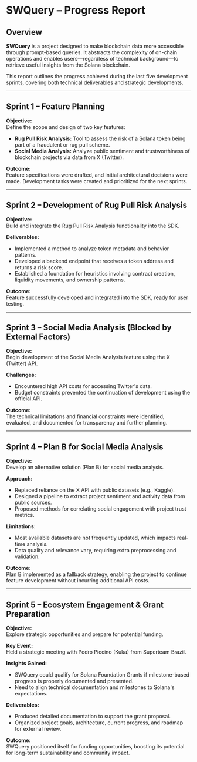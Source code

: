 # SWQuery – Progress Report

## Overview

**SWQuery** is a project designed to make blockchain data more accessible through prompt-based queries. It abstracts the complexity of on-chain operations and enables users—regardless of technical background—to retrieve useful insights from the Solana blockchain.

This report outlines the progress achieved during the last five development sprints, covering both technical deliverables and strategic developments.

---

## Sprint 1 – Feature Planning

**Objective:**  
Define the scope and design of two key features:
- **Rug Pull Risk Analysis:** Tool to assess the risk of a Solana token being part of a fraudulent or rug pull scheme.
- **Social Media Analysis:** Analyze public sentiment and trustworthiness of blockchain projects via data from X (Twitter).

**Outcome:**  
Feature specifications were drafted, and initial architectural decisions were made. Development tasks were created and prioritized for the next sprints.

---

## Sprint 2 – Development of Rug Pull Risk Analysis

**Objective:**  
Build and integrate the Rug Pull Risk Analysis functionality into the SDK.

**Deliverables:**
- Implemented a method to analyze token metadata and behavior patterns.
- Developed a backend endpoint that receives a token address and returns a risk score.
- Established a foundation for heuristics involving contract creation, liquidity movements, and ownership patterns.

**Outcome:**  
Feature successfully developed and integrated into the SDK, ready for user testing.

---

## Sprint 3 – Social Media Analysis (Blocked by External Factors)

**Objective:**  
Begin development of the Social Media Analysis feature using the X (Twitter) API.

**Challenges:**
- Encountered high API costs for accessing Twitter's data.
- Budget constraints prevented the continuation of development using the official API.

**Outcome:**  
The technical limitations and financial constraints were identified, evaluated, and documented for transparency and further planning.

---

## Sprint 4 – Plan B for Social Media Analysis

**Objective:**  
Develop an alternative solution (Plan B) for social media analysis.

**Approach:**
- Replaced reliance on the X API with public datasets (e.g., Kaggle).
- Designed a pipeline to extract project sentiment and activity data from public sources.
- Proposed methods for correlating social engagement with project trust metrics.

**Limitations:**
- Most available datasets are not frequently updated, which impacts real-time analysis.
- Data quality and relevance vary, requiring extra preprocessing and validation.

**Outcome:**  
Plan B implemented as a fallback strategy, enabling the project to continue feature development without incurring additional API costs.

---

## Sprint 5 – Ecosystem Engagement & Grant Preparation

**Objective:**  
Explore strategic opportunities and prepare for potential funding.

**Key Event:**  
Held a strategic meeting with Pedro Piccino (Kuka) from Superteam Brazil.

**Insights Gained:**
- SWQuery could qualify for Solana Foundation Grants if milestone-based progress is properly documented and presented.
- Need to align technical documentation and milestones to Solana's expectations.

**Deliverables:**
- Produced detailed documentation to support the grant proposal.
- Organized project goals, architecture, current progress, and roadmap for external review.

**Outcome:**  
SWQuery positioned itself for funding opportunities, boosting its potential for long-term sustainability and community impact.